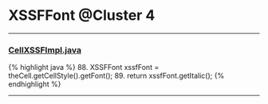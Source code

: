 # XSSFFont @Cluster 4

***

### [CellXSSFImpl.java](https://searchcode.com/codesearch/view/72854552/)
{% highlight java %}
88. XSSFFont xssfFont = theCell.getCellStyle().getFont();
89.   return xssfFont.getItalic();
{% endhighlight %}

***

